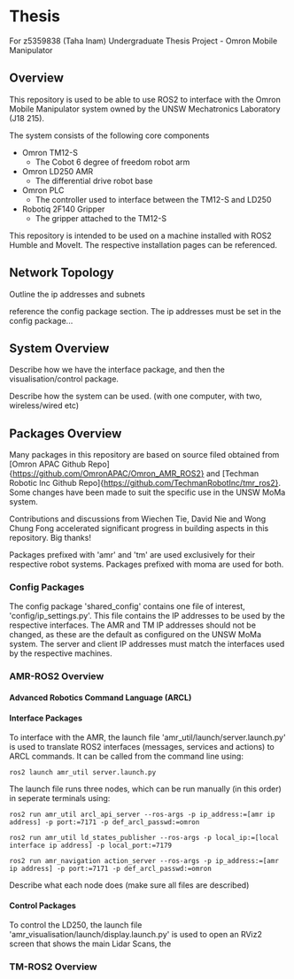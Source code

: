 # Thesis
For z5359838 (Taha Inam) Undergraduate Thesis Project - Omron Mobile Manipulator

## Overview
This repository is used to be able to use ROS2 to interface with the Omron Mobile Manipulator system owned by the UNSW Mechatronics Laboratory (J18 215).

The system consists of the following core components
- Omron TM12-S
    - The Cobot 6 degree of freedom robot arm
- Omron LD250 AMR
    - The differential drive robot base
- Omron PLC
    - The controller used to interface between the TM12-S and LD250
- Robotiq 2F140 Gripper
    - The gripper attached to the TM12-S

This repository is intended to be used on a machine installed with ROS2 Humble and MoveIt. The respective installation pages can be referenced.

## Network Topology

Outline the ip addresses and subnets

reference the config package section. The ip addresses must be set in the config package...

## System Overview

Describe how we have the interface package, and then the visualisation/control package.

Describe how the system can be used. (with one computer, with two, wireless/wired etc)

## Packages Overview
Many packages in this repository are based on source filed obtained from [Omron APAC Github Repo]{https://github.com/OmronAPAC/Omron_AMR_ROS2} and [Techman Robotic Inc Github Repo]{https://github.com/TechmanRobotInc/tmr_ros2}. Some changes have been made to suit the specific use in the UNSW MoMa system.

Contributions and discussions from Wiechen Tie, David Nie and Wong Chung Fong accelerated significant progress in building aspects in this repository. Big thanks!

Packages prefixed with 'amr' and 'tm' are used exclusively for their respective robot systems. Packages prefixed with moma are used for both. 

### Config Packages
The config package 'shared_config' contains one file of interest, 'config/ip_settings.py'. This file contains the IP addresses to be used by the respective interfaces. The AMR and TM IP addresses should not be changed, as these are the default as configured on the UNSW MoMa system.
The server and client IP addresses must match the interfaces used by the respective machines.

### AMR-ROS2 Overview
#### Advanced Robotics Command Language (ARCL)

#### Interface Packages
To interface with the AMR, the launch file 'amr_util/launch/server.launch.py' is used to translate ROS2 interfaces (messages, services and actions) to ARCL commands. It can be called from the command line using:
```
ros2 launch amr_util server.launch.py 
```
The launch file runs three nodes, which can be run manually (in this order) in seperate terminals using:
```
ros2 run amr_util arcl_api_server --ros-args -p ip_address:=[amr ip address] -p port:=7171 -p def_arcl_passwd:=omron
```
```
ros2 run amr_util ld_states_publisher --ros-args -p local_ip:=[local interface ip address] -p local_port:=7179
```
```
ros2 run amr_navigation action_server --ros-args -p ip_address:=[amr ip address] -p port:=7171 -p def_arcl_passwd:=omron
```
Describe what each node does (make sure all files are described)

#### Control Packages
To control the LD250, the launch file 'amr_visualisation/launch/display.launch.py' is used to open an RViz2 screen that shows the main Lidar Scans, the 

### TM-ROS2 Overview
